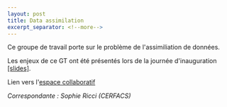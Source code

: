 ```yaml
---
layout: post
title: Data assimilation
excerpt_separator: <!--more-->
---
```


Ce groupe de travail porte sur le problème de l'assimiliation de
données.

<!--more-->

Les enjeux de ce GT ont été présentés lors de la journée
d'inauguration [[slides]](/files/2022/inauguration/24-GT-assimilation.pdf).

Lien vers l'[espace
collaboratif](https://www.uq.universite-paris-saclay.fr/wiki-public/index.php?title=Workgroup:data-assimilation)

_Correspondante : Sophie Ricci (CERFACS)_
